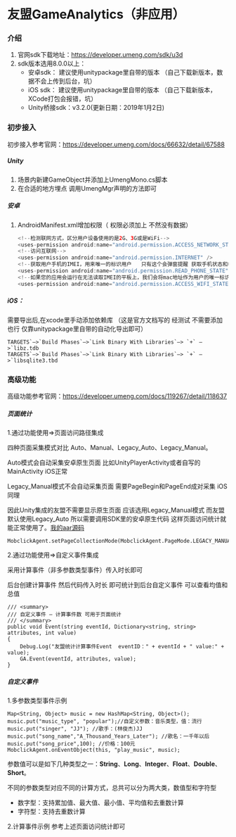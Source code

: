 # 友盟GameAnalytics（非应用）

### 介绍

1. 官网sdk下载地址：https://developer.umeng.com/sdk/u3d
2. sdk版本选用8.0.0以上：
   - 安卓sdk： 建议使用unitypackage里自带的版本 （自己下载新版本，数据不会上传到后台，坑）
   - iOS sdk：  建议使用unitypackage里自带的版本 （自己下载新版本，XCode打包会报错，坑）
   - Unity桥接sdk：v3.2.0(更新日期：2019年1月2日)

### 初步接入

初步接入参考官网：https://developer.umeng.com/docs/66632/detail/67588

##### Unity

1. 场景内新建GameObject并添加上UmengMono.cs脚本
2. 在合适的地方埋点 调用UmengMgr声明的方法即可

##### 安卓

1. AndroidManifest.xml增加权限（ 权限必须加上 不然没有数据）

   ```java
   <!--检测联网方式，区分用户设备使用的是2G、3G或是WiFi-->
   <uses-permission android:name="android.permission.ACCESS_NETWORK_STATE" />
   <!--访问互联网-->
   <uses-permission android:name="android.permission.INTERNET" />
   <!--获取用户手机的IMEI，用来唯一的标识用户   只有这个会弹窗提醒 获取手机状态和电话权限-->
   <uses-permission android:name="android.permission.READ_PHONE_STATE" />
   <!--如果您的应用会运行在无法读取IMEI的平板上，我们会将mac地址作为用户的唯一标识-->
   <uses-permission android:name="android.permission.ACCESS_WIFI_STATE"/>
   ```

##### iOS：

需要导出后,在xcode里手动添加依赖库 （这是官方文档写的 经测试 不需要添加也行 仅靠unitypackage里自带的自动化导出即可）

```
TARGETS`—>`Build Phases`—>`Link Binary With Libraries`—> `+` —>`libz.tdb
TARGETS`—>`Build Phases`—>`Link Binary With Libraries`—> `+` —>`libsqlite3.tbd
```

### 高级功能

高级功能参考官网：https://developer.umeng.com/docs/119267/detail/118637

##### 页面统计

1.通过功能使用=>页面访问路径集成

四种页面采集模式对比 Auto、Manual、Legacy_Auto、Legacy_Manual。

Auto模式会自动采集安卓原生页面 比如UnityPlayerActivity或者自写的MainActivity   iOS正常

Legacy_Manual模式不会自动采集页面  需要PageBegin和PageEnd成对采集  iOS同理

因此Unity集成的友盟不需要显示原生页面  应该选用Legacy_Manual模式 而友盟默认使用Legacy_Auto 所以需要调用SDK里的安卓原生代码 这样页面访问统计就能正常使用了。[我的aar源码](https://github.com/yoyohan1/AndroidJar_UmengUtil)

```
MobclickAgent.setPageCollectionMode(MobclickAgent.PageMode.LEGACY_MANUAL);
```

2.通过功能使用=>自定义事件集成

采用计算事件（非多参数类型事件）传入时长即可

后台创建计算事件 然后代码传入时长 即可统计到后台自定义事件 可以查看均值和总值

```
/// <summary>
/// 自定义事件 — 计算事件数 可用于页面统计
/// </summary>
public void Event(string eventId, Dictionary<string, string> attributes, int value)
{
    Debug.Log("友盟统计计算事件Event  eventID：" + eventId + " value:" + value);
    GA.Event(eventId, attributes, value);
}
```

##### 自定义事件

1.多参数类型事件示例

```
Map<String, Object> music = new HashMap<String, Object>();
music.put("music_type", "popular");//自定义参数：音乐类型，值：流行
music.put("singer", "JJ"); //歌手：(林俊杰)JJ
music.put("song_name","A_Thousand_Years_Later"); //歌名：一千年以后
music.put("song_price",100); //价格：100元
MobclickAgent.onEventObject(this, "play_music", music);
```

参数值可以是如下几种类型之一：**String**、**Long**、**Integer**、**Float**、**Double**、**Short**。

不同的参数类型对应不同的计算方式，总共可以分为两大类，数值型和字符型

- 数字型：支持累加值、最大值、最小值、平均值和去重数计算
- 字符型：支持去重数计算

2.计算事件示例  参考上述页面访问统计即可